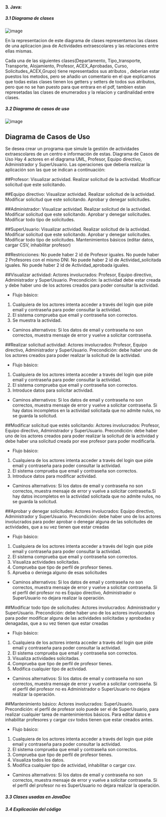 #### 3. Java:  
##### 3.1  Diagrama de clases  

![image](https://github.com/LuisIzquierdoGutierrez/Reto/assets/119076009/de8cef99-a57d-47e2-9a73-7fef534c281e)



En la representacion de este diagrama de clases representamos las clases de una aplicacion java de Actividades extraescolares y las relaciones entre ellas mismas.

Cada una de las siguientes clases(Departamento, Tipo_transporte, Transporte, Alojamiento, Profesor, ACEX_Aprobadas, Curso, Solicitudes_ACEX,Grupo) tiene representados sus atributos , deberian estar puestos los metodos, pero se añadio un comentario en el que explicamos que todas estas clases tienen los getters y setters de todos sus atributos, pero que no se han puesto para que entrara en el pdf, tambien estan represetadas las clases de enumerados y la  relacion y cardinalidad entre clases. 

##### 3.2  Diagrama de casos de uso

![image](https://github.com/LuisIzquierdoGutierrez/Reto/assets/119076009/1127cb1c-bd88-4ffa-b76d-d4529e185f1f)

## Diagrama de Casos de Uso
Se desea crear un programa que simule la gestión de actividades extraescolares de un centro e información de estas.
Diagrama de Casos de Uso
Hay 4 actores en el diagrama UML, Profesor, Equipo directivo, Administrador y SuperUsuario.
Las operaciones que debería realizar la aplicación son las que se indican a continuación:

##Profesor:
Visualizar actividad.
Realizar solicitud de la actividad.
Modificar solicitud que este solicitando.

##Equipo directivo:
Visualizar actividad.
Realizar solicitud de la actividad.
Modificar solicitud que este solicitando.
Aprobar y denegar solicitudes. 

##Administrador:
Visualizar actividad.
Realizar solicitud de la actividad.
Modificar solicitud que este solicitando.
Aprobar y denegar solicitudes. 
Modificar todo tipo de solicitudes.

##SuperUsuario:
Visualizar actividad.
Realizar solicitud de la actividad.
Modificar solicitud que este solicitando.
Aprobar y denegar solicitudes. 
Modificar todo tipo de solicitudes.
Mantenimientos básicos (editar datos, cargar CSV, inhabilitar profesor)

##Restricciones:
No puede haber 2 id de Profesor iguales.
No puede haber 2 Profesores con el mismo DNI.
No puede haber 2 id de Actividad_solicitada iguales.
No puede haber 2 id de Actividad_aprobada iguales.

##Visualizar actividad:
Actores involucrados: Profesor, Equipo directivo, Administrador y SuperUsuario.
Precondición: la actividad debe estar creada y debe haber uno de los actores creados para poder consultar la actividad.
- Flujo básico:
1.	Cualquiera de los actores intenta acceder a través del login que pide email y contraseña para poder consultar la actividad.
2.	El sistema comprueba que email y contraseña son correctos.
3.	Se muestra la actividad.
- Caminos alternativos:
Si los datos de email y contraseña no son correctos, muestra mensaje de error y vuelve a solicitar contraseña.

##Realizar solicitud actividad:
Actores involucrados: Profesor, Equipo directivo, Administrador y SuperUsuario.
Precondición: debe haber uno de los actores creados para poder realizar la solicitud de la actividad.
- Flujo básico:
1.	Cualquiera de los actores intenta acceder a través del login que pide email y contraseña para poder consultar la actividad.
2.	El sistema comprueba que email y contraseña son correctos.
3.	Introduce datos para solicitar actividad.
- Caminos alternativos:
Si los datos de email y contraseña no son correctos, muestra mensaje de error y vuelve a solicitar contraseña. Si hay datos incompletos en la actividad solicitada que no admite nulos, no se guarda la solicitud.

##Modificar solicitud que estés solicitando:
Actores involucrados: Profesor, Equipo directivo, Administrador y SuperUsuario.
Precondición: debe haber uno de los actores creados para poder realizar la solicitud de la actividad y debe haber una solicitud creada por ese profesor para poder modificarla. 
- Flujo básico:
1.	Cualquiera de los actores intenta acceder a través del login que pide email y contraseña para poder consultar la actividad.
2.	El sistema comprueba que email y contraseña son correctos.
3.	Introduce datos para modificar actividad.
- Caminos alternativos:
Si los datos de email y contraseña no son correctos, muestra mensaje de error y vuelve a solicitar contraseña.Si hay datos incompletos en la actividad solicitada que no admite nulos, no se guarda la solicitud.

##Aprobar y denegar solicitudes:
Actores involucrados: Equipo directivo, Administrador y SuperUsuario.
Precondición: debe haber uno de los actores involucrados para poder aprobar o denegar alguna de las solicitudes de actividades, que a su vez tienen que estar creadas
- Flujo básico:
1.	Cualquiera de los actores intenta acceder a través del login que pide email y contraseña para poder consultar la actividad.
2.	El sistema comprueba que email y contraseña son correctos.
3.	Visualiza actividades solicitadas.
4.	Comprueba que tipo de perfil de profesor tienes.
5.	Aprueba o deniega alguno de esas solicitudes
- Caminos alternativos:
Si los datos de email y contraseña no son correctos, muestra mensaje de error y vuelve a solicitar contraseña. Si el perfil del profesor no es Equipo directivo, Administrador o SuperUsuario no dejara realizar la operación.

##Modificar todo tipo de solicitudes:
Actores involucrados: Administrador y SuperUsuario.
Precondición: debe haber uno de los actores involucrados para poder modificar alguna de las actividades solicitadas y aprobadas y denagadas, que a su vez tienen que estar creadas
- Flujo básico:
1.	Cualquiera de los actores intenta acceder a través del login que pide email y contraseña para poder consultar la actividad.
2.	El sistema comprueba que email y contraseña son correctos.
3.	Visualiza actividades solicitadas.
4.	Comprueba que tipo de perfil de profesor tienes.
5.	Modifica cualquier tipo de actividad.
- Caminos alternativos:
Si los datos de email y contraseña no son correctos, muestra mensaje de error y vuelve a solicitar contraseña. Si el perfil del profesor no es Administrador o SuperUsuario no dejara realizar la operación.

##Mantenimiento básico:
Actores involucrados: SuperUsuario.
Precondición: el perfil de profesor solo puede ser el de SuperUsuario, para realizar cualquier tarea de mantenimientos básicos. Para editar datos e inhabilitar profesores y cargar csv todos tienen que estar creados antes.
- Flujo básico:
1.	Cualquiera de los actores intenta acceder a través del login que pide email y contraseña para poder consultar la actividad.
2.	El sistema comprueba que email y contraseña son correctos.
3.	Comprueba que tipo de perfil de profesor tienes.
4.	Visualiza todos los datos.
5.	Modifica cualquier tipo de actividad, inhabilitar o cargar csv.
- Caminos alternativos:
Si los datos de email y contraseña no son correctos, muestra mensaje de error y vuelve a solicitar contraseña. Si el perfil del profesor no es SuperUsuario no dejara realizar la operación.





##### 3.3  Clases usadas en JavaDoc  
##### 3.4  Explicación del código 
